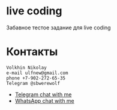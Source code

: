 # live coding
Забавное тестое задание для live coding

# Контакты
```
Volkhin Nikolay
e-mail ulfnew@gmail.com
phone +7-902-272-65-35
Telegram @sbwerewolf
```

- [Telegram chat with me](https://t.me/SbWereWolf)
- [WhatsApp chat with me](https://wa.me/79022726535) 
